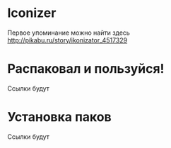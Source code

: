 # Iconizer
Первое упоминание можно найти здесь http://pikabu.ru/story/ikonizator_4517329

# Распаковал и пользуйся!
Ссылки будут
# Установка паков
Ссылки будут
